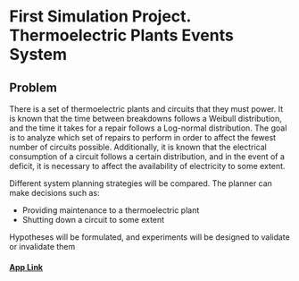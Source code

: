 # First Simulation Project. Thermoelectric Plants Events System

## Problem

There is a set of thermoelectric plants and circuits that they must power. It is known that the time between breakdowns follows a Weibull distribution, and the time it takes for a repair follows a Log-normal distribution. The goal is to analyze which set of repairs to perform in order to affect the fewest number of circuits possible. Additionally, it is known that the electrical consumption of a circuit follows a certain distribution, and in the event of a deficit, it is necessary to affect the availability of electricity to some extent.

Different system planning strategies will be compared. The planner can make decisions such as:

- Providing maintenance to a thermoelectric plant
- Shutting down a circuit to some extent

Hypotheses will be formulated, and experiments will be designed to validate or invalidate them

#### [App Link](https://simulatethermoelectrics.streamlit.app/)
